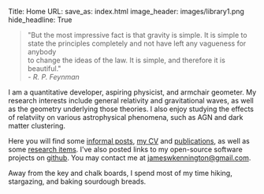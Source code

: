 Title: Home
URL:
save_as: index.html
image_header: images/library1.png
hide_headline: True

> "But the most impressive fact is that gravity is simple. It is simple to <br> 
> state the principles completely and not have left any vagueness for anybody <br>
> to change the ideas of the law. It is simple, and therefore it is beautiful." <br>
> <i>- R. P. Feynman</i>

I am a quantitative developer, aspiring physicist, and armchair geometer. My research interests include general relativity and 
gravitational waves, as well as the geometry underlying those theories. I also enjoy studying the effects of relatviity 
on various astrophysical phenomena, such as AGN and dark matter clustering.

Here you will find some [informal posts](/blog), [my CV](/pages/cv) and [publications](/pages/publications), as well as 
some [research items](research). I've also posted links to my open-source software projects on [github](/pages/code). You may
contact me at [jameswkennington@gmail.com](mailto:jameswkennington@gmail.com).

Away from the key and chalk boards, I spend most of my time hiking, stargazing, and baking sourdough breads. 

<br>
